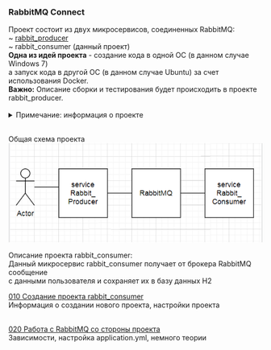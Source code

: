 <h3>RabbitMQ Connect</h3>
Проект состоит из двух микросервисов, соединенных RabbitMQ:<br>
~ <a href="https://github.com/yarmail/rabbit_producer">rabbit_producer</a> <br>
~ rabbit_consumer (данный проект)<br>
<b>Одна из идей проекта</b> - создание кода в одной ОС (в данном случае Windows 7)<br>
а запуск кода в другой OC (в данном случае Ubuntu) за счет использования Docker.<br>
<b>Важно:</b> Описание сборки и тестирования будет происходить в проекте rabbit_producer.<br> <br>

<details>
<summary>Примечание: информация о проекте</summary>
Большая часть информация о проекте: примечания, описания, 
объяснения, картинки, комментарии <br> 
находятся в папке <b><a href="/01_info">01_info</a></b>.<br>

</details> <br>

Общая схема проекта<br>
<img src="/01_info/schema.png" alt=""><br>

Описание проекта rabbit_consumer:<br>
Данный микросервис rabbit_consumer получает от брокера RabbitMQ сообщение<br>
с данными пользователя и сохраняет их в базу данных H2<br> 

<a href="/01_info/010_create_project/CREATE.md">010 Создание проекта rabbit_consumer</a> <br>
Информация о создании нового проекта, настройки проекта <br><br>

<a href="/01_info/020_work_with_rabbitmq/RABBIT.md">020 Работа с RabbitMQ со стороны проекта </a> <br>
Зависимости, настройка application.yml, немного теории <br><br>